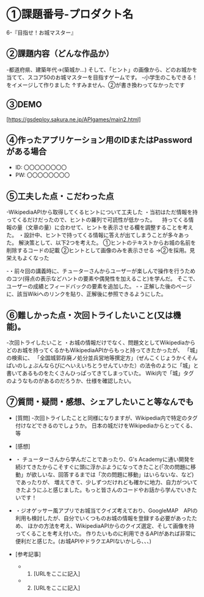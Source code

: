 # ①課題番号-プロダクト名

6-『目指せ！お城マスター』

## ②課題内容（どんな作品か）
-都道府県、建築年代→(築城か…)
そして、「ヒント」の画像から、どのお城かを当てて、スコア50のお城マスターを目指すゲームです。
-小学生のこもできる！をイメージして作りました
↑すみません、②が書き換わってなかったです

## ③DEMO

[https://gsdeploy.sakura.ne.jp/APIgames/main2.html]

## ④作ったアプリケーション用のIDまたはPasswordがある場合

- ID: 〇〇〇〇〇〇〇〇
- PW: 〇〇〇〇〇〇〇〇

## ⑤工夫した点・こだわった点

-WikipediaAPIから取得してくるヒントについて工夫した
・当初はただ情報を持ってくるだけだったので、ヒントの羅列で可読性が低かった。
　持ってくる情報の量（文章の量）に合わせて、ヒントを表示させる欄を調整することを考えた。
・設計中、ヒントで持ってくる情報に答えが出てしまうことが多々あった。
解決策として、以下2つを考えた。
①ヒントのテキストからお城の名前を削除するコードの記載 ②ヒントとして画像のみを表示させる
→②を採用。見栄えもよくなった

-・前々回の講義時に、チューターさんからユーザーが楽しんで操作を行うためのコツ(得点の表示などハントの要素や偶発性を加えること)を学んだ。
そこで、ユーザーの成績とフィードバックの要素を追加した。
-・正解した後のページに、該当Wikiへのリンクを貼り、正解後に参照できるようにした。

## ⑥難しかった点・次回トライしたいこと(又は機能)。

-次回トライしたいこと
・お城の情報だけでなく、問題文としてWikipediaからどのお城を持ってくるかもWikipediaAPIからもっと持ってきたかったが、
「城」の検索に、
「全国城郭存廃ノ処分並兵営地等撰定方」（ぜんこくじょうかくそんぱいのしょぶんならびにへいえいちとうせんていかた）の法令のように「城」と書いてあるものをたくさんひっぱってきてしまっていた。
Wiki内で「城」タグのようなものがあるのだろうか、仕様を確認したい。


## ⑦質問・疑問・感想、シェアしたいこと等なんでも

- [質問]
-次回トライしたことと同様になりますが、Wikipedia内で特定のタグ付けなどできるのでしょうか。
日本の城だけをWikipediaからとってくる、等

- [感想]
- ・ チューターさんから学んだことであったり、G's Academyに通い開発を続けてきたからこそすぐに頭に浮かぶようになってきたこと(「次の問題に移動」が欲しいな、回答するまでは「次の問題に移動」はいらないな、など)であったりが、
増えてきて、少しずつだけれども確かに地力、自力がついてきたようにふと感じました。もっと皆さんのコードやお話から学んでいきたいです！
- ・ジオゲッサー風アプリでお城当てクイズ考えており、GoogleMAP　APIの利用も検討したが、自分でいくつものお城の情報を登録する必要があったため、
ほかの方法を考え、WikipediaAPIからのクイズ選定、そして画像を持ってくることを考え付いた。
作りたいものに利用できるAPIがあれば非常に便利だと感じた。(お城APIやドラクエAPIないかしら、、、)



- [参考記事]
  - 1. [URLをここに記入]
  - 2. [URLをここに記入]


